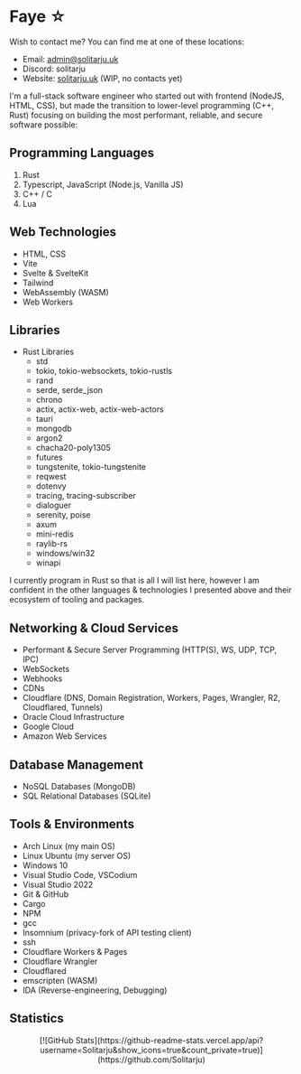 # Faye ☆

Wish to contact me? You can find me at one of these locations:

- Email: <admin@solitarju.uk>  
- Discord: solitarju  
- Website: [solitarju.uk](https://solitarju.uk/) (WIP, no contacts yet)

I'm a full-stack software engineer who started out with frontend (NodeJS, HTML, CSS), but made the transition to lower-level programming (C++, Rust) focusing on building the most performant, reliable, and secure software possible:

## Programming Languages

1. Rust
2. Typescript, JavaScript (Node.js, Vanilla JS)
3. C++ / C
4. Lua

## Web Technologies

- HTML, CSS
- Vite
- Svelte & SvelteKit
- Tailwind
- WebAssembly (WASM)
- Web Workers

## Libraries

- Rust Libraries
  - std
  - tokio, tokio-websockets, tokio-rustls
  - rand
  - serde, serde_json
  - chrono
  - actix, actix-web, actix-web-actors
  - tauri
  - mongodb
  - argon2
  - chacha20-poly1305
  - futures
  - tungstenite, tokio-tungstenite
  - reqwest
  - dotenvy
  - tracing, tracing-subscriber
  - dialoguer
  - serenity, poise
  - axum
  - mini-redis
  - raylib-rs
  - windows/win32
  - winapi

I currently program in Rust so that is all I will list here, however I am confident in the other languages & technologies I presented above and their ecosystem of tooling and packages.

## Networking & Cloud Services

- Performant & Secure Server Programming (HTTP(S), WS, UDP, TCP, IPC)
- WebSockets
- Webhooks
- CDNs
- Cloudflare (DNS, Domain Registration, Workers, Pages, Wrangler, R2, Cloudflared, Tunnels)
- Oracle Cloud Infrastructure
- Google Cloud
- Amazon Web Services

## Database Management

- NoSQL Databases (MongoDB)
- SQL Relational Databases (SQLite)

## Tools & Environments

- Arch Linux (my main OS)
- Linux Ubuntu (my server OS)
- Windows 10
- Visual Studio Code, VSCodium
- Visual Studio 2022
- Git & GitHub
- Cargo
- NPM
- gcc
- Insomnium (privacy-fork of API testing client)
- ssh
- Cloudflare Workers & Pages
- Cloudflare Wrangler
- Cloudflared
- emscripten (WASM)
- IDA (Reverse-engineering, Debugging)

## Statistics
<div align="center">
[![GitHub Stats](https://github-readme-stats.vercel.app/api?username=Solitarju&show_icons=true&count_private=true)](https://github.com/Solitarju)
</div>
